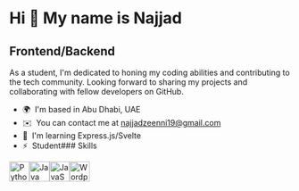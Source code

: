 Hi 👋 My name is Najjad
=======================

Frontend/Backend
----------------

As a student, I'm dedicated to honing my coding abilities and contributing to the tech community. Looking forward to sharing my projects and collaborating with fellow developers on GitHub.

*   🌍  I'm based in Abu Dhabi, UAE
*   ✉️  You can contact me at [najjadzeenni19@gmail.com](mailto:najjadzeenni19@gmail.com)
*   🧠  I'm learning Express.js/Svelte
*   ⚡  Student### Skills 
<p align="left">
<a href="https://www.python.org/" target="_blank" rel="noreferrer"><img src="https://raw.githubusercontent.com/danielcranney/readme-generator/main/public/icons/skills/python-colored.svg" width="36" height="36" alt="Python" /></a><a href="https://www.oracle.com/java/" target="_blank" rel="noreferrer"><img src="https://raw.githubusercontent.com/danielcranney/readme-generator/main/public/icons/skills/java-colored.svg" width="36" height="36" alt="Java" /></a><a href="https://developer.mozilla.org/en-US/docs/Web/JavaScript" target="_blank" rel="noreferrer"><img src="https://raw.githubusercontent.com/danielcranney/readme-generator/main/public/icons/skills/javascript-colored.svg" width="36" height="36" alt="JavaScript" /></a><a href="https://wordpress.com" target="_blank" rel="noreferrer"><img src="https://raw.githubusercontent.com/danielcranney/readme-generator/main/public/icons/skills/wordpress-colored.svg" width="36" height="36" alt="Wordpress" /></a>
